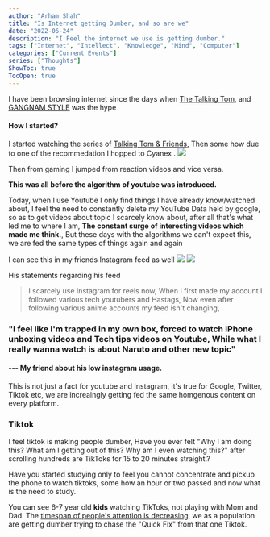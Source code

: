 ```yaml
---
author: "Arham Shah"
title: "Is Internet getting Dumber, and so are we"
date: "2022-06-24"
description: "I Feel the internet we use is getting dumber."
tags: ["Internet", "Intellect", "Knowledge", "Mind", "Computer"]
categories: ["Current Events"]
series: ["Thoughts"]
ShowToc: true
TocOpen: true
---
```

I have been browsing internet since the days when [The Talking Tom](https://en.wikipedia.org/wiki/Talking_Tom_%26_Friends#Talking_Tom), and [GANGNAM STYLE](https://www.youtube.com/watch?v=9bZkp7q19f0) was the hype

#### How I started?
I started watching the series of [Talking Tom & Friends](https://www.youtube.com/playlist?list=PL2DBcdm4eKchvBWCHzmkuE_WSXgPaS1Mn), Then some how due to one of the recommedation I hopped to Cyanex .
![](https://blog.thatguymakes.me/images/Cyanex.jpg)

Then from gaming I jumped from reaction videos and vice versa.

**This was all before the algorithm of youtube was introduced.**

Today, when I use Youtube I only find things I have already know/watched about, I feel the need to constantly delete my YouTube Data held by google, so as to get videos about topic I scarcely know about, 
after all that's what led me to where I am, **The constant surge of interesting videos which made me think.**, 
But these days with the algorithms we can't expect this, we are fed the same types of things again and again

I can see this in my friends Instagram feed as well
![](https://blog.thatguymakes.me/images/IMG_0051.jpg)
![](https://blog.thatguymakes.me/images/IMG_0052.jpg)

His statements regarding his feed
> I scarcely use Instagram for reels now, When I first made my account I followed various tech youtubers and Hastags, Now even after following various anime accounts my feed isn't changing, 
### "I feel like I'm trapped in my own box, forced to watch iPhone unboxing videos and Tech tips videos on Youtube, While what I really wanna watch is about Naruto and other new topic"
#### --- My friend about his low instagram usage.

This is not just a fact for youtube and Instagram, it's true for Google, Twitter, Tiktok etc, we are increaingly getting fed the same homgenous content on every platform.

### Tiktok
I feel tiktok is making people dumber, Have you ever felt "Why I am doing this? What am I getting out of this? Why am I even watching this?" after scrolling hundreds are TikToks for 15 to 20 minutes straight.?

Have you started studying only to feel you cannot concentrate and pickup the phone to watch tiktoks, some how an hour or two passed and now what is the need to study.

You can see 6-7 year old **kids** watching TikToks, not playing with Mom and Dad. The [timespan of people's attention is decreasing](https://www.euruni.edu/blog/the-truth-about-decreasing-attention-spans-in-university-students/), we as a population are getting dumber trying to chase the "Quick Fix" from that one Tiktok.